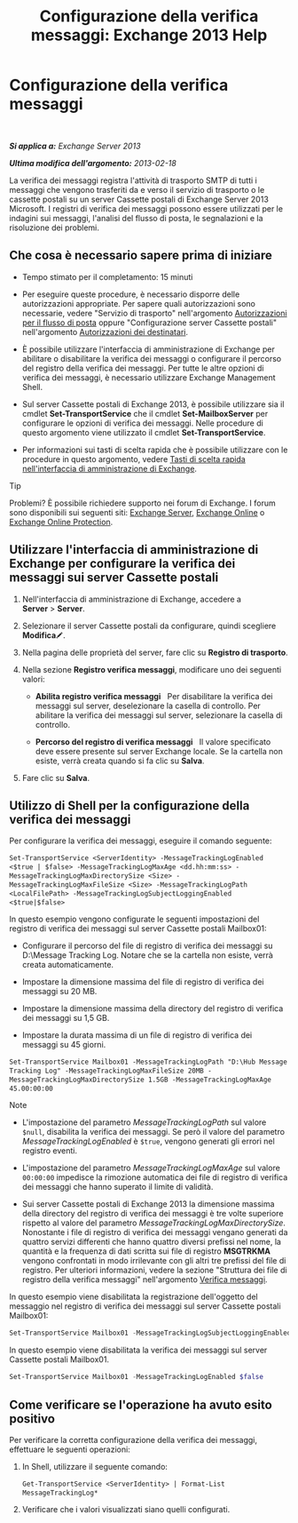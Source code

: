 ﻿---
title: 'Configurazione della verifica messaggi: Exchange 2013 Help'
TOCTitle: Configurazione della verifica messaggi
ms:assetid: 50eb5213-cf27-4179-b427-38d751ee4a70
ms:mtpsurl: https://technet.microsoft.com/it-it/library/Aa997984(v=EXCHG.150)
ms:contentKeyID: 51407362
ms.date: 05/22/2018
mtps_version: v=EXCHG.150
ms.translationtype: MT
---

# Configurazione della verifica messaggi

 

_**Si applica a:** Exchange Server 2013_

_**Ultima modifica dell'argomento:** 2013-02-18_

La verifica dei messaggi registra l'attività di trasporto SMTP di tutti i messaggi che vengono trasferiti da e verso il servizio di trasporto o le cassette postali su un server Cassette postali di Exchange Server 2013 Microsoft. I registri di verifica dei messaggi possono essere utilizzati per le indagini sui messaggi, l'analisi del flusso di posta, le segnalazioni e la risoluzione dei problemi.

## Che cosa è necessario sapere prima di iniziare

  - Tempo stimato per il completamento: 15 minuti

  - Per eseguire queste procedure, è necessario disporre delle autorizzazioni appropriate. Per sapere quali autorizzazioni sono necessarie, vedere "Servizio di trasporto" nell'argomento [Autorizzazioni per il flusso di posta](mail-flow-permissions-exchange-2013-help.md) oppure "Configurazione server Cassette postali" nell'argomento [Autorizzazioni dei destinatari](recipients-permissions-exchange-2013-help.md).

  - È possibile utilizzare l'interfaccia di amministrazione di Exchange per abilitare o disabilitare la verifica dei messaggi o configurare il percorso del registro della verifica dei messaggi. Per tutte le altre opzioni di verifica dei messaggi, è necessario utilizzare Exchange Management Shell.

  - Sul server Cassette postali di Exchange 2013, è possibile utilizzare sia il cmdlet **Set-TransportService** che il cmdlet **Set-MailboxServer** per configurare le opzioni di verifica dei messaggi. Nelle procedure di questo argomento viene utilizzato il cmdlet **Set-TransportService**.

  - Per informazioni sui tasti di scelta rapida che è possibile utilizzare con le procedure in questo argomento, vedere [Tasti di scelta rapida nell'interfaccia di amministrazione di Exchange](keyboard-shortcuts-in-the-exchange-admin-center-exchange-online-protection-help.md).


> [!TIP]
> Problemi? È possibile richiedere supporto nei forum di Exchange. I forum sono disponibili sui seguenti siti: <A href="https://go.microsoft.com/fwlink/p/?linkid=60612">Exchange Server</A>, <A href="https://go.microsoft.com/fwlink/p/?linkid=267542">Exchange Online</A> o <A href="https://go.microsoft.com/fwlink/p/?linkid=285351">Exchange Online Protection</A>.



## Utilizzare l'interfaccia di amministrazione di Exchange per configurare la verifica dei messaggi sui server Cassette postali

1.  Nell'interfaccia di amministrazione di Exchange, accedere a **Server** \> **Server**.

2.  Selezionare il server Cassette postali da configurare, quindi scegliere **Modifica**![Icona Modifica](images/JJ218640.6f53ccb2-1f13-4c02-bea0-30690e6ea71d(EXCHG.150).gif "Icona Modifica").

3.  Nella pagina delle proprietà del server, fare clic su **Registro di trasporto**.

4.  Nella sezione **Registro verifica messaggi**, modificare uno dei seguenti valori:
    
      - **Abilita registro verifica messaggi**   Per disabilitare la verifica dei messaggi sul server, deselezionare la casella di controllo. Per abilitare la verifica dei messaggi sul server, selezionare la casella di controllo.
    
      - **Percorso del registro di verifica messaggi**   Il valore specificato deve essere presente sul server Exchange locale. Se la cartella non esiste, verrà creata quando si fa clic su **Salva**.

5.  Fare clic su **Salva**.

## Utilizzo di Shell per la configurazione della verifica dei messaggi

Per configurare la verifica dei messaggi, eseguire il comando seguente:

    Set-TransportService <ServerIdentity> -MessageTrackingLogEnabled <$true | $false> -MessageTrackingLogMaxAge <dd.hh:mm:ss> -MessageTrackingLogMaxDirectorySize <Size> -MessageTrackingLogMaxFileSize <Size> -MessageTrackingLogPath <LocalFilePath> -MessageTrackingLogSubjectLoggingEnabled <$true|$false>

In questo esempio vengono configurate le seguenti impostazioni del registro di verifica dei messaggi sul server Cassette postali Mailbox01:

  -  Configurare il percorso del file di registro di verifica dei messaggi su D:\\Message Tracking Log. Notare che se la cartella non esiste, verrà creata automaticamente.

  -  Impostare la dimensione massima del file di registro di verifica dei messaggi su 20 MB.

  -  Impostare la dimensione massima della directory del registro di verifica dei messaggi su 1,5 GB.

  -  Impostare la durata massima di un file di registro di verifica dei messaggi su 45 giorni.

<!-- end list -->

    Set-TransportService Mailbox01 -MessageTrackingLogPath "D:\Hub Message Tracking Log" -MessageTrackingLogMaxFileSize 20MB -MessageTrackingLogMaxDirectorySize 1.5GB -MessageTrackingLogMaxAge 45.00:00:00


> [!NOTE]
> <UL>
> <LI>
> <P>L'impostazione del parametro <EM>MessageTrackingLogPath</EM> sul valore <CODE>$null</CODE>, disabilita la verifica dei messaggi. Se però il valore del parametro <EM>MessageTrackingLogEnabled</EM> è <CODE>$true</CODE>, vengono generati gli errori nel registro eventi.</P>
> <LI>
> <P>L'impostazione del parametro <EM>MessageTrackingLogMaxAge</EM> sul valore <CODE>00:00:00</CODE> impedisce la rimozione automatica dei file di registro di verifica dei messaggi che hanno superato il limite di validità.</P>
> <LI>
> <P>Sui server Cassette postali di Exchange 2013 la dimensione massima della directory del registro di verifica dei messaggi è tre volte superiore rispetto al valore del parametro <EM>MessageTrackingLogMaxDirectorySize</EM>. Nonostante i file di registro di verifica dei messaggi vengano generati da quattro servizi differenti che hanno quattro diversi prefissi nel nome, la quantità e la frequenza di dati scritta sui file di registro <STRONG>MSGTRKMA</STRONG> vengono confrontati in modo irrilevante con gli altri tre prefissi del file di registro. Per ulteriori informazioni, vedere la sezione "Struttura dei file di registro della verifica messaggi" nell'argomento <A href="message-tracking-exchange-2013-help.md">Verifica messaggi</A>.</P></LI></UL>



In questo esempio viene disabilitata la registrazione dell'oggetto del messaggio nel registro di verifica dei messaggi sul server Cassette postali Mailbox01:

```powershell
Set-TransportService Mailbox01 -MessageTrackingLogSubjectLoggingEnabled $false
```

In questo esempio viene disabilitata la verifica dei messaggi sul server Cassette postali Mailbox01.

```powershell
Set-TransportService Mailbox01 -MessageTrackingLogEnabled $false
```

## Come verificare se l'operazione ha avuto esito positivo

Per verificare la corretta configurazione della verifica dei messaggi, effettuare le seguenti operazioni:

1.  In Shell, utilizzare il seguente comando:
    
        Get-TransportService <ServerIdentity> | Format-List MessageTrackingLog*

2.  Verificare che i valori visualizzati siano quelli configurati.

